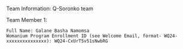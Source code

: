 Team Information: Q-Soronko team

Team Member 1:

    Full Name: Galane Basha Namomsa
    Womanium Program Enrollment ID (see Welcome Email, format- WQ24-xxxxxxxxxxxxxxx): WQ24-CxUrT5v51sNwbRG
